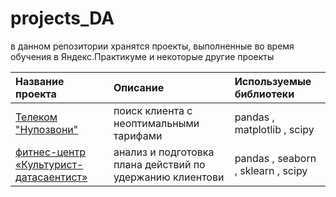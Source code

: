 # projects_DA
в данном репозитории хранятся проекты, выполненные во время обучения в Яндекс.Практикуме и некоторые другие проекты

| Название проекта | Описание | Используемые библиотеки | 
| :---------------------- | :---------------------- | :---------------------- |
| [Телеком "Нупозвони"](YP_telecom_NuPozvoni) | поиск клиента с неоптимальными тарифами | pandas , matplotlib , scipy |
| [фитнес-центр «Культурист-датасаентист»](YP_telecom_NuPozvoni) | анализ и подготовка плана действий по удержанию клиентови | pandas , seaborn , sklearn , scipy |
